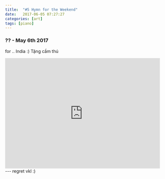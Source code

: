 ```yaml
---
title:  "#5 Hymn for the Weekend"
date:   2017-06-05 07:27:27
categories: [art]
tags: [piano]
---
```


### ?? - May 6th 2017

for .. India :)
Tặng cầm thú

<iframe style="overflow:hidden; width:100%; height:360px" src="https://www.youtube.com/embed/J8gavYCTzIc" frameborder="0" allow="accelerometer; autoplay; clipboard-write; encrypted-media; gyroscope; picture-in-picture" allowfullscreen></iframe>
---
regret vkl :)
